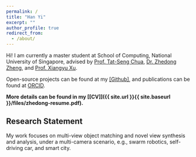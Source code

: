 ```yaml
---
permalink: /
title: "Han Yi"
excerpt: ""
author_profile: true
redirect_from: 
  - /about/
---
```

		   
Hi! I am currently a master student at School of Computing, National University of Singapore, advised by <a href="https://www.comp.nus.edu.sg/cs/bio/chuats/">Prof. Tat-Seng Chua</a>, <a href="https://www.zdzheng.xyz/">Dr. Zhedong Zheng</a>, and <a href="[https://www.zdzheng.xyz](https://xuxy09.github.io/)/">Prof. Xiangyu Xu</a>.

Open-source projects can be found at my <a href='https://github.com/texaser'>[Github]</a>, and publications can be found at [ORCID](https://orcid.org/0000-0001-7408-1120).

<strong>More details can be found in my [[CV]]({{ site.url }}{{ site.baseurl }}/files/zhedong-resume.pdf). </strong>

<h2>Research Statement</h2>

My work focuses on multi-view object matching and novel view synthesis and analysis, under a multi-camera scenario, e.g., swarm robotics, self-driving car, and smart city.



<div style='width:600px;height:300px;margin:0 auto'>
<link rel="preconnect" href="//cdn.clustrmaps.com">
<link rel="dns-prefetch" href="//cdn.clustrmaps.com">
<script type='text/javascript' id='clustrmaps' src='//cdn.clustrmaps.com/map_v2.js?d=mhnrYabZI2bz_eHk1W_A8VvNxtAjYBrWfIfxbLnTRPQ&cmo=faa659&cl=ffffff&w=a' async></script>
</div>
